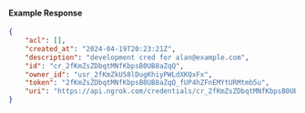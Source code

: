 <!-- Code generated for API Clients. DO NOT EDIT. -->

#### Example Response

```json
{
	"acl": [],
	"created_at": "2024-04-19T20:23:21Z",
	"description": "development cred for alan@example.com",
	"id": "cr_2fKmZsZDbqtMNfKbpsB0UB8aZqQ",
	"owner_id": "usr_2fKmZkU58lDugKhiyPWLdXKQxFx",
	"token": "2fKmZsZDbqtMNfKbpsB0UB8aZqQ_fUP4hZFnEMYtURMtmb5u",
	"uri": "https://api.ngrok.com/credentials/cr_2fKmZsZDbqtMNfKbpsB0UB8aZqQ"
}
```
